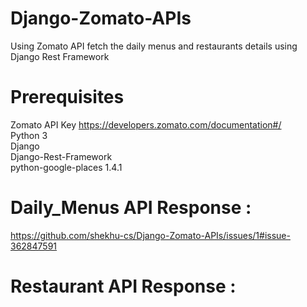 # Django-Zomato-APIs
Using Zomato API fetch the daily menus and restaurants details using Django Rest Framework

# Prerequisites
 Zomato API Key https://developers.zomato.com/documentation#/<br/>
 Python 3 <br/>
 Django<br/>
 Django-Rest-Framework<br/>
 python-google-places 1.4.1<br/>
 
 # Daily_Menus API Response :
 https://github.com/shekhu-cs/Django-Zomato-APIs/issues/1#issue-362847591
 
 # Restaurant API Response :
 
 
